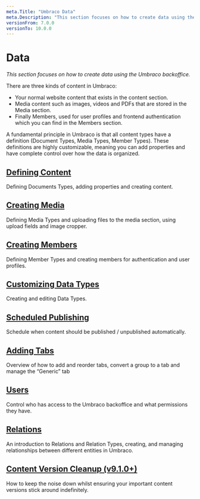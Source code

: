 ```yaml
---
meta.Title: "Umbraco Data"
meta.Description: "This section focuses on how to create data using the Umbraco backoffice"
versionFrom: 7.0.0
versionTo: 10.0.0
---
```


# Data

*This section focuses on how to create data using the Umbraco backoffice.*

There are three kinds of content in Umbraco:

- Your normal website content that exists in the content section. 
- Media content such as images, videos and PDFs that are stored in the Media section. 
- Finally Members, used for user profiles and frontend authentication which you can find in the Members section.

A fundamental principle in Umbraco is that all content types have a definition (Document Types, Media Types, Member Types). These definitions are highly customizable, meaning you can add properties and have complete control over how the data is organized.

## [Defining Content](Defining-content)

Defining Documents Types, adding properties and creating content.

## [Creating Media](Creating-Media)

Defining Media Types and uploading files to the media section, using upload fields and image cropper.

## [Creating Members](Members/)

Defining Member Types and creating members for authentication and user profiles.

## [Customizing Data Types](Data-Types/)

Creating and editing Data Types.

## [Scheduled Publishing](Scheduled-Publishing/)

Schedule when content should be published / unpublished automatically.

## [Adding Tabs](Adding-Tabs/)

Overview of how to add and reorder tabs, convert a group to a tab and manage the “Generic” tab

## [Users](Users/)

Control who has access to the Umbraco backoffice and what permissions they have.

## [Relations](Relations/)

An introduction to Relations and Relation Types, creating, and managing relationships between different entities in Umbraco.

## [Content Version Cleanup (v9.1.0+)](Content-Version-Cleanup/)

How to keep the noise down whilst ensuring your important content versions stick around indefinitely.
